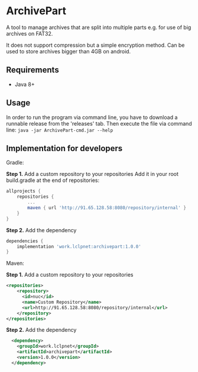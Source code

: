 # ArchivePart
A tool to manage archives that are split into multiple parts e.g. for use of big archives on FAT32.

It does not support compression but a simple encryption method.
Can be used to store archives bigger than 4GB on android.

## Requirements
- Java 8+

## Usage
In order to run the program via command line, you have to download a runnable release from the 'releases' tab.
Then execute the file via command line:
`java -jar ArchivePart-cmd.jar --help`

## Implementation for developers
Gradle:

**Step 1.** Add a custom repository to your repositories
Add it in your root build.gradle at the end of repositories:
```gradle
allprojects {
	repositories {
		...
		maven { url 'http://91.65.128.58:8080/repository/internal' }
	}
}
```
**Step 2.** Add the dependency
```gradle
dependencies {
	implementation 'work.lclpnet:archivepart:1.0.0'
}
```

Maven:

**Step 1.** Add a custom repository to your repositories
```xml
<repositories>
    <repository>
      <id>nuc</id>
      <name>Custom Repository</name>
      <url>http://91.65.128.58:8080/repository/internal</url>
    </repository>
</repositories>
```
**Step 2.** Add the dependency
```xml
  <dependency>
    <groupId>work.lclpnet</groupId>
    <artifactId>archivepart</artifactId>
    <version>1.0.0</version>
  </dependency>
```
